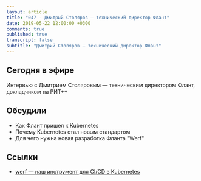 ```yaml
---
layout: article
title: "047 - Дмитрий Столяров — технический директор Флант"
date: 2019-05-22 12:00:00 +0300
comments: true
published: true
transcript: false
subtitle: "Дмитрий Столяров — технический директор Флант"
---
```


## Сегодня в эфире

Интервью с Дмитрием Столяровым — техническим директором Флант, докладчиком на РИТ++

## Обсудили

* Как Флант пришел к Kubernetes
* Почему Kubernetes стал новым стандартом
* Для чего нужна новая разработка Фланта "Werf"

## Ссылки

* [werf — наш инструмент для CI/CD в Kubernetes](https://ritfest.ru/2019/abstracts/5136)
